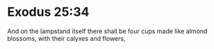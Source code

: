 # Exodus 25:34

And on the lampstand itself there shall be four cups made like almond blossoms, with their calyxes and flowers,
